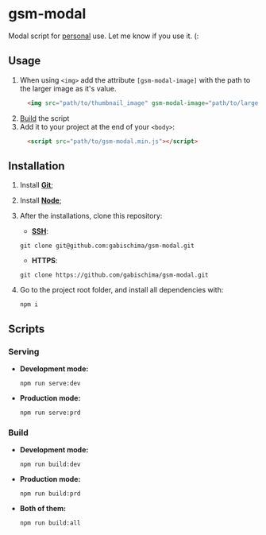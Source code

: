 # gsm-modal
Modal script for [personal](https://gabischima.github.io/) use. Let me know if you use it. (:

## Usage

1. When using `<img>` add the attribute `[gsm-modal-image]` with the path to the larger image as it's value.
   ``` html
     <img src="path/to/thumbnail_image" gsm-modal-image="path/to/larger_image">
   ```
2. [Build](#build) the script
3.  Add it to your project at the end of your `<body>`:
    ```html
      <script src="path/to/gsm-modal.min.js"></script>
    ```

## Installation

1. Install [**Git**](https://www.git-scm.com);

2. Install [**Node**](https://nodejs.org/en/);

3. After the installations, clone this repository:
   - **[SSH](https://help.github.com/articles/connecting-to-github-with-ssh/)**:
   ```
   git clone git@github.com:gabischima/gsm-modal.git
   ```

   - **HTTPS**:
   ```
   git clone https://github.com/gabischima/gsm-modal.git
   ```

4. Go to the project root folder, and install all dependencies with:
   ```
   npm i
   ```

## Scripts

### Serving

- **Development mode:**
  ```
  npm run serve:dev
  ```

- **Production mode:**
  ```
  npm run serve:prd
  ```

### Build

- **Development mode:**
  ```
  npm run build:dev
  ```

- **Production mode:**
  ```
  npm run build:prd
  ```

- **Both of them:**
  ```
  npm run build:all
  ```

